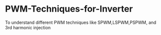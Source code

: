 # PWM-Techniques-for-Inverter
To understand different PWM techniques like SPWM,LSPWM,PSPWM, and 3rd harmonic injection
